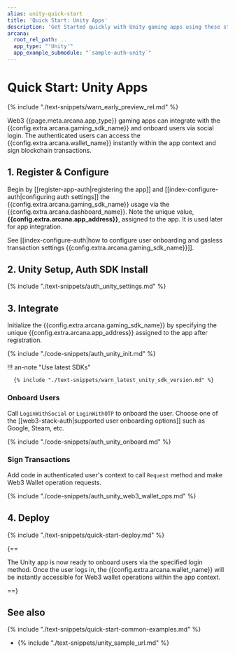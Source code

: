 ```yaml
---
alias: unity-quick-start
title: 'Quick Start: Unity Apps'
description: 'Get Started quickly with Unity gaming apps using these step-by-step instructions. Register the Unity app, obtain a ClientID, and then integrate the app with the Arcana Auth SDK.'
arcana:
  root_rel_path: ..
  app_type: "'Unity'"
  app_example_submodule: "`sample-auth-unity`"
---
```


# Quick Start: Unity Apps

{% include "./text-snippets/warn_early_preview_rel.md" %}

Web3 {{page.meta.arcana.app_type}} gaming apps can integrate with the {{config.extra.arcana.gaming_sdk_name}} and onboard users via social login. The authenticated users can access the {{config.extra.arcana.wallet_name}} instantly within the app context and sign blockchain transactions.

## 1. Register & Configure

Begin by [[register-app-auth|registering the app]] and [[index-configure-auth|configuring auth settings]] the {{config.extra.arcana.gaming_sdk_name}} usage via the {{config.extra.arcana.dashboard_name}}. Note the unique value, **{{config.extra.arcana.app_address}}**, assigned to the app. It is used later for app integration.

See [[index-configure-auth|how to configure user onboarding and gasless transaction settings {{config.extra.arcana.gaming_sdk_name}}]].

## 2. Unity Setup, Auth SDK Install

{% include "./text-snippets/auth_unity_settings.md" %}

## 3. Integrate

Initialize the {{config.extra.arcana.gaming_sdk_name}} by specifying the unique {{config.extra.arcana.app_address}} assigned to the app after registration.

{% include "./code-snippets/auth_unity_init.md" %}

!!! an-note "Use latest SDKs"
  
      {% include "./text-snippets/warn_latest_unity_sdk_version.md" %}

### Onboard Users

Call `LoginWithSocial` or `LoginWithOTP` to onboard the user. Choose one of the [[web3-stack-auth|supported user onboarding options]] such as Google, Steam, etc. 

{% include "./code-snippets/auth_unity_onboard.md" %}

### Sign Transactions

Add code in authenticated user's context to call `Request` method and make Web3 Wallet operation requests. 

{% include "./code-snippets/auth_unity_web3_wallet_ops.md" %}

## 4. Deploy

{% include "./text-snippets/quick-start-deploy.md" %}

{==

The Unity app is now ready to onboard users via the specified login method. Once the user logs in, the {{config.extra.arcana.wallet_name}} will be instantly accessible for Web3 wallet operations within the app context. 

==}

## See also

{% include "./text-snippets/quick-start-common-examples.md" %}

* {% include "./text-snippets/unity_sample_url.md" %}